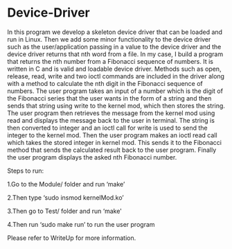 # Device-Driver

In this program we develop a skeleton device driver that can be loaded and run in Linux. Then we add some minor functionality to the device driver such as the user/application passing in a value to the device driver and the device driver returns that nth word from a file. In my case, I build a program that returns the nth number from a Fibonacci sequence of numbers. It is written in C and is valid and loadable device driver. Methods such as open, release, read, write and two ioctl commands are included in the driver along with a method to calculate the nth digit in the Fibonacci sequence of numbers. The user program takes an input of a number which is the digit of the Fibonacci series that the user wants in the form of a string and then sends that string using write to the kernel mod, which then stores the string. The user program then retrieves the message from the kernel mod using read and displays the message back to the user in terminal. The string is then converted to integer and an ioctl call for write is used to send the integer to the kernel mod. Then the user program makes an ioctl read call which takes the stored integer in kernel mod. This sends it to the Fibonacci method that sends the calculated result back to the user program. Finally the user program displays the asked nth Fibonacci number.

Steps to run:

1.Go to the Module/ folder and run ‘make’

2.Then type ‘sudo insmod kernelMod.ko’

3.Then go to Test/ folder and run ‘make'

4.Then run ‘sudo make run’ to run the user program


Please refer to WriteUp for more information.
